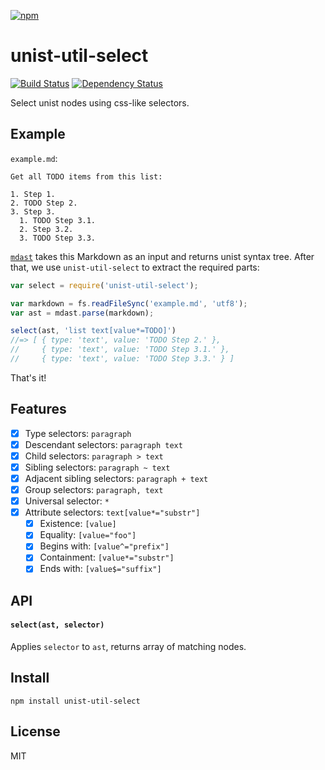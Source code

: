 [![npm](https://nodei.co/npm/unist-util-select.png)](https://npmjs.com/package/unist-util-select)

# unist-util-select

[![Build Status][travis-badge]][travis] [![Dependency Status][david-badge]][david]

Select unist nodes using css-like selectors.

[travis]: https://travis-ci.org/eush77/unist-util-select
[travis-badge]: https://travis-ci.org/eush77/unist-util-select.svg?branch=master
[david]: https://david-dm.org/eush77/unist-util-select
[david-badge]: https://david-dm.org/eush77/unist-util-select.png

## Example

`example.md`:

```
Get all TODO items from this list:

1. Step 1.
2. TODO Step 2.
3. Step 3.
  1. TODO Step 3.1.
  2. Step 3.2.
  3. TODO Step 3.3.
```

[`mdast`][mdast] takes this Markdown as an input and returns unist syntax tree. After that, we use `unist-util-select` to extract the required parts:

```js
var select = require('unist-util-select');

var markdown = fs.readFileSync('example.md', 'utf8');
var ast = mdast.parse(markdown);

select(ast, 'list text[value*=TODO]')
//=> [ { type: 'text', value: 'TODO Step 2.' },
//     { type: 'text', value: 'TODO Step 3.1.' },
//     { type: 'text', value: 'TODO Step 3.3.' } ]
```

That's it!

[mdast]: https://github.com/wooorm/mdast

## Features

- [x] Type selectors: `paragraph`
- [x] Descendant selectors: `paragraph text`
- [x] Child selectors: `paragraph > text`
- [x] Sibling selectors: `paragraph ~ text`
- [x] Adjacent sibling selectors: `paragraph + text`
- [x] Group selectors: `paragraph, text`
- [x] Universal selector: `*`
- [x] Attribute selectors: `text[value*="substr"]`
  - [x] Existence: `[value]`
  - [x] Equality: `[value="foo"]`
  - [x] Begins with: `[value^="prefix"]`
  - [x] Containment: `[value*="substr"]`
  - [x] Ends with: `[value$="suffix"]`

## API

#### `select(ast, selector)`

Applies `selector` to `ast`, returns array of matching nodes.

## Install

```
npm install unist-util-select
```

## License

MIT
